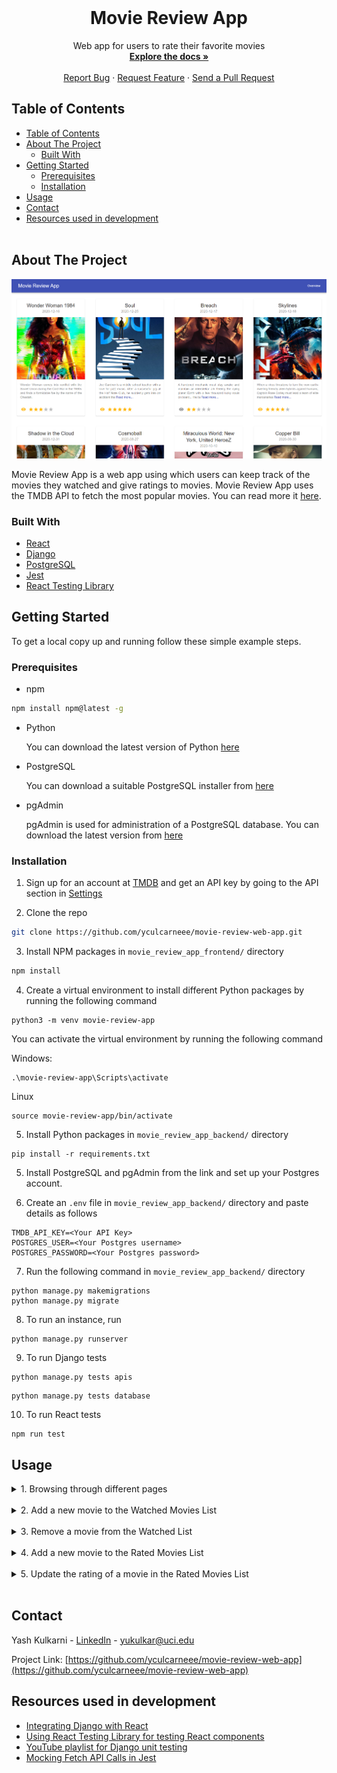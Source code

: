 <br />
<p align="center">
  <h1 align="center">Movie Review App </h1>

  <p align="center">
    Web app for users to rate their favorite movies
    <br />
    <a href="https://github.com/yculcarneee/movie-review-web-app/"><strong>Explore the docs »</strong></a>
    <br />
    <br />
    <a href="https://github.com/yculcarneee/movie-review-web-app/issues">Report Bug</a>
    ·
    <a href="https://github.com/yculcarneee/movie-review-web-app/issues">Request Feature</a>
    ·
    <a href="https://github.com/yculcarneee/movie-review-web-app/pulls">Send a Pull Request</a>
  </p>
</p>


<!-- TABLE OF CONTENTS -->
## Table of Contents

- [Table of Contents](#table-of-contents)
- [About The Project](#about-the-project)
  - [Built With](#built-with)
- [Getting Started](#getting-started)
  - [Prerequisites](#prerequisites)
  - [Installation](#installation)
- [Usage](#usage)
- [Contact](#contact)
- [Resources used in development](#resources-used-in-development)
<br/><br/>
<!-- ABOUT THE PROJECT -->
## About The Project

<img src="movie-review-web-app/movie_review_app_backend/../../movie_review_app_backend/assets/images/movie_review_app_screenshot.png" alt="Logo">

Movie Review App is a web app using which users can keep track of the movies they watched and give ratings to movies. Movie Review App uses the TMDB API to fetch the most popular movies. You can read more it [here](https://developers.themoviedb.org/3/getting-started/introduction).

### Built With
* [React](https://reactjs.org/)
* [Django](https://www.djangoproject.com/)
* [PostgreSQL](https://www.postgresql.org/)
* [Jest](https://jestjs.io/)
* [React Testing Library](https://testing-library.com/docs/react-testing-library/intro/)



<!-- GETTING STARTED -->
## Getting Started

To get a local copy up and running follow these simple example steps.

### Prerequisites

* npm
```sh
npm install npm@latest -g
```
* Python  

  You can download the latest version of Python [here](https://www.python.org/downloads/)

* PostgreSQL  
  
    You can download a suitable PostgreSQL installer from [here](https://www.postgresql.org/download/)

* pgAdmin  

    pgAdmin is used for administration of a PostgreSQL database. You can download the latest version from [here](https://www.pgadmin.org/download/)

### Installation

1. Sign up for an account at [TMDB](https://www.themoviedb.org/) and get an API key by going to the API section in [Settings](https://www.themoviedb.org/settings/api)
   
2. Clone the repo
```sh
git clone https://github.com/yculcarneee/movie-review-web-app.git
```
3. Install NPM packages in `movie_review_app_frontend/` directory
```sh
npm install
```
4. Create a virtual environment to install different Python packages by running the following command
```
python3 -m venv movie-review-app
```

You can activate the virtual environment by running the following command  

Windows:
```
.\movie-review-app\Scripts\activate
```

Linux
```
source movie-review-app/bin/activate
```
5. Install Python packages in `movie_review_app_backend/` directory
```
pip install -r requirements.txt
```
5. Install PostgreSQL and pgAdmin from the link and set up your Postgres account.
   
6. Create an `.env` file in `movie_review_app_backend/` directory and paste details as follows 
```
TMDB_API_KEY=<Your API Key>
POSTGRES_USER=<Your Postgres username>
POSTGRES_PASSWORD=<Your Postgres password>
```

7. Run the following command in `movie_review_app_backend/` directory 
```
python manage.py makemigrations
python manage.py migrate
```

8. To run an instance, run 
```
python manage.py runserver
```

9. To run Django tests
```
python manage.py tests apis
```
```
python manage.py tests database
```

10. To run React tests
```
npm run test
```

## Usage
<details>
  <summary> 1. Browsing through different pages </summary>
  <img src="movie-review-web-app/movie_review_app_backend/../../movie_review_app_backend/assets/gifs/Browsing through different pages.gif"  alt="Browsing through different pages">
</details>  
<br/>
<details>
  <summary> 2. Add a new movie to the Watched Movies List </summary>
  <img src="movie-review-web-app/movie_review_app_backend/../../movie_review_app_backend/assets/gifs/Add movie to watched list.gif"  alt="Add a new movie to the Watched Movies List">
</details>  
<br/>
<details>
  <summary> 3. Remove a movie from the Watched List </summary>
  <img src="movie-review-web-app/movie_review_app_backend/../../movie_review_app_backend/assets/gifs/Remove movie from watched list.gif"  alt="Remove a movie from the Watched Movies List">
</details>
<br/>
<details>
  <summary> 4. Add a new movie to the Rated Movies List </summary>
  <img src="movie-review-web-app/movie_review_app_backend/../../movie_review_app_backend/assets/gifs/Add movie to rated movies list.gif"  alt="Add a new movie to the Rated Movies List">
</details>
<br/>
<details>
  <summary> 5. Update the rating of a movie in the Rated Movies List </summary>
  <img src="movie-review-web-app/movie_review_app_backend/../../movie_review_app_backend/assets/gifs/Update rating of movie.gif"  alt="Update the rating of a movie in the Rated Movies List">
</details>
<br/>
<!-- CONTACT -->

## Contact

Yash Kulkarni - [LinkedIn](https://www.linkedin.com/in/yashkulkarni97/) - yukulkar@uci.edu

Project Link: [https://github.com/yculcarneee/movie-review-web-app](https://github.com/yculcarneee/movie-review-web-app)

<!-- ACKNOWLEDGEMENTS -->
## Resources used in development
* [Integrating Django with React](https://medium.com/dev-genius/integrating-django-with-react-ff596e764bdc)
* [Using React Testing Library for testing React components](https://www.robinwieruch.de/react-testing-library)
* [YouTube playlist for Django unit testing](https://youtube.com/playlist?list=PLbpAWbHbi5rMF2j5n6imm0enrSD9eQUaM)
* [Mocking Fetch API Calls in Jest](https://github.com/jefflau/jest-fetch-mock)

